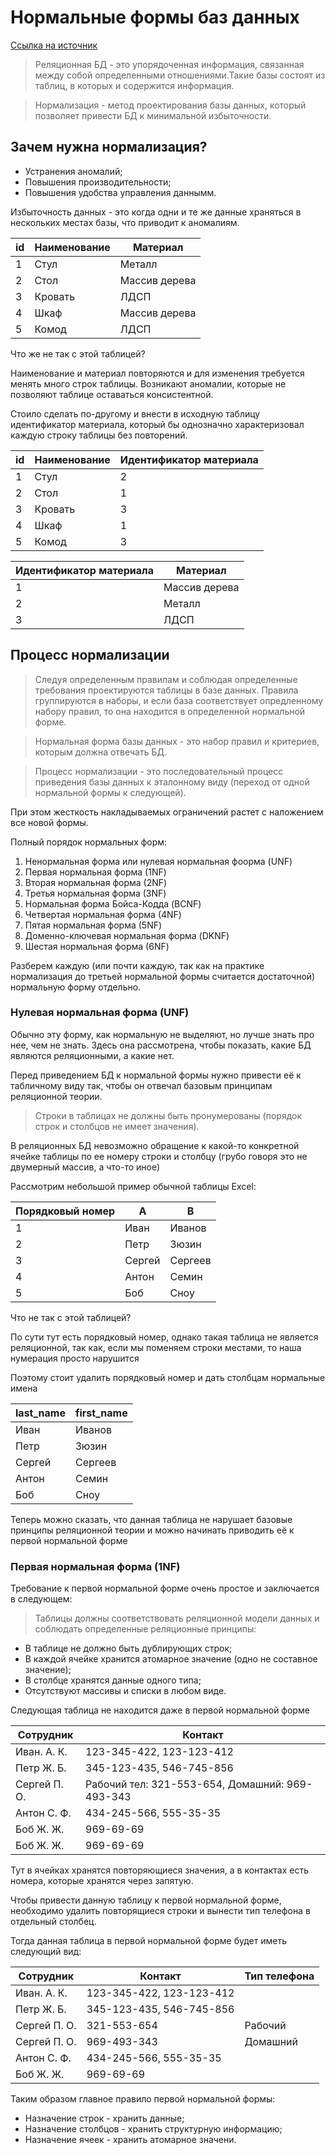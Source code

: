 # Нормальные формы баз данных

[Ссылка на источник](https://www.youtube.com/watch?v=zqQxWdTpSIA&ab_channel=ListenIT)

> Реляционная БД - это упорядоченная информация, связанная между собой определенными отношениями.Такие базы состоят из таблиц, в которых и содержится информация.

> Нормализация - метод проектирования базы данных, который позволяет привести БД к минимальной избыточности.

## Зачем нужна нормализация?

- Устранения аномалий;
- Повышения производительности;
- Повышения удобства управления даннымм.

Избыточность данных - это когда одни и те же данные храняться в нескольких местах базы, что приводит к аномалиям.

| id  | Наименование | Материал      |
| --- | ------------ | ------------- |
| 1   | Стул         | Металл        |
| 2   | Стол         | Массив дерева |
| 3   | Кровать      | ЛДСП          |
| 4   | Шкаф         | Массив дерева |
| 5   | Комод        | ЛДСП          |

Что же не так с этой таблицей?

Наименование и материал повторяются и для изменения требуется менять много строк таблицы. Возникают аномалии, которые не позволяют таблице оставаться консистентной.

Стоило сделать по-другому и внести в исходную таблицу идентификатор материала, который бы однозначно характеризовал каждую строку таблицы без повторений.

| id  | Наименование | Идентификатор материала |
| --- | ------------ | ----------------------- |
| 1   | Стул         | 2                       |
| 2   | Стол         | 1                       |
| 3   | Кровать      | 3                       |
| 4   | Шкаф         | 1                       |
| 5   | Комод        | 3                       |


| Идентификатор материала | Материал      |
| ----------------------- | ------------- |
| 1                       | Массив дерева |
| 2                       | Металл        |
| 3                       | ЛДСП          |

## Процесс нормализации

> Следyя определенным правилам и соблюдая определенные требования проектируются таблицы в базе данных. Правила группируются в наборы, и если база соответствует опредленному набору правил, то она находится в определенной нормальной форме.

> Нормальная форма базы данных - это набор правил и критериев, которым должна отвечать БД.

> Процесс нормализации - это последовательный процесс приведения базы данных к эталонному виду (переход от одной нормальной формы к следующей).

При этом жесткость накладываемых ограничений растет с наложением все новой формы.

Полный порядок нормальных форм:

1. Ненормальная форма или нулевая нормальная фоорма (UNF)
2. Первая нормальная форма (1NF)
3. Вторая нормальная форма (2NF)
4. Третья нормальная форма (3NF)
5. Нормальная форма Бойса-Кодда (BCNF)
6. Четвертая нормальная форма (4NF)
7. Пятая нормальная форма (5NF) 
8. Доменно-ключевая нормальная форма (DKNF)
9. Шестая нормальная форма (6NF)

Разберем каждую (или почти каждую, так как на практике нормализация до третьей нормальной формы считается достаточной) нормальную форму отдельно.

### Нулевая нормальная форма (UNF)

Обычно эту форму, как нормальную не выделяют, но лучше знать про нее, чем не знать. Здесь она рассмотрена, чтобы показать, какие БД являются реляционными, а какие нет.

 Перед приведением БД к нормальной формы нужно привести её к табличному виду так, чтобы он отвечал базовым принципам реляционной теории.

> Строки в таблицах не должны быть пронумерованы (порядок строк и столбцов не имеет значения).

В реляционных БД невозможно обращение к какой-то конкретной ячейке таблицы по ее номеру строки и столбцу (грубо говоря это не двумерный массив, а что-то иное)

Рассмотрим небольшой пример обычной таблицы Excel:

| Порядковый номер | А      | B       |
| ---------------- | ------ | ------- |
| 1                | Иван   | Иванов  |
| 2                | Петр   | Зюзин   |
| 3                | Сергей | Сергеев |
| 4                | Антон  | Семин   |
| 5                | Боб    | Сноу    |

Что не так с этой таблицей?

По сути тут есть порядковый номер, однако такая таблица не является реляционной, так как, если мы поменяем строки местами, то наша нумерация просто нарушится

Поэтому стоит удалить порядковый номер и дать столбцам нормальные имена


| last_name | first_name |
| --------- | ---------- |
| Иван      | Иванов     |
| Петр      | Зюзин      |
| Сергей    | Сергеев    |
| Антон     | Семин      |
| Боб       | Сноу       |


Теперь можно сказать, что данная таблица не нарушает базовые принципы реляционной теории и можно начинать приводить её к первой нормальной форме

### Первая нормальная форма (1NF)

Требование к первой нормальной форме очень простое и заключается в следующем:

> Таблицы должны соответствовать реляционной модели данных и соблюдать определенные реляционные принципы:

- В таблице не должно быть дублирующих строк;
- В каждой ячейке хранится атомарное значение (одно не составное значение);
- В столбце хранятся данные одного типа;
- Отсутствуют массивы и списки в любом виде.

Следующая таблица не находится даже в первой нормальной форме

| Сотрудник    | Контакт                                         |
| ------------ | ----------------------------------------------- |
| Иван. А. К.  | 123-345-422, 123-123-412                        |
| Петр Ж. Б.   | 345-123-435, 546-745-856                        |
| Сергей П. О. | Рабочий тел: 321-553-654, Домашний: 969-493-343 |
| Антон С. Ф.  | 434-245-566, 555-35-35                          |
| Боб  Ж. Ж.   | 969-69-69                                       |
| Боб  Ж. Ж.   | 969-69-69                                       |

Тут в ячейках хранятся повторяющиеся значения, а в контактах есть номера, которые хранятся через запятую.

Чтобы привести данную таблицу к первой нормальной форме, необходимо удалить повторящиеся строки и вынести тип телефона в отдельный столбец.

Тогда данная таблица в первой нормальной форме будет иметь следующий вид:

| Сотрудник    | Контакт                  | Тип телефона |
| ------------ | ------------------------ | ------------ |
| Иван. А. К.  | 123-345-422, 123-123-412 |              |
| Петр Ж. Б.   | 345-123-435, 546-745-856 |              |
| Сергей П. О. | 321-553-654              | Рабочий      |
| Сергей П. О. | 969-493-343              | Домашний     |
| Антон С. Ф.  | 434-245-566, 555-35-35   |              |
| Боб  Ж. Ж.   | 969-69-69                |              |

Таким образом главное правило первой нормальной формы:

- Назначение строк - хранить данные;
- Назначение столбцов - хранить структурную информацию;
- Назначение ячеек - хранить атомарное значени.

